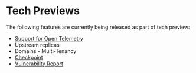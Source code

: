 # Tech Previews

The following features are currently being released as part of tech preview:

- [Support for Open Telemetry](site:pulpcore/docs/admin/learn/architecture/#telemetry-support)
- Upstream replicas
- Domains - Multi-Tenancy
- [Checkpoint](site:pulpcore/docs/user/guides/checkpoint/)
- [Vulnerability Report](site:pulpcore/docs/dev/learn/other/vulnerability-report/)
